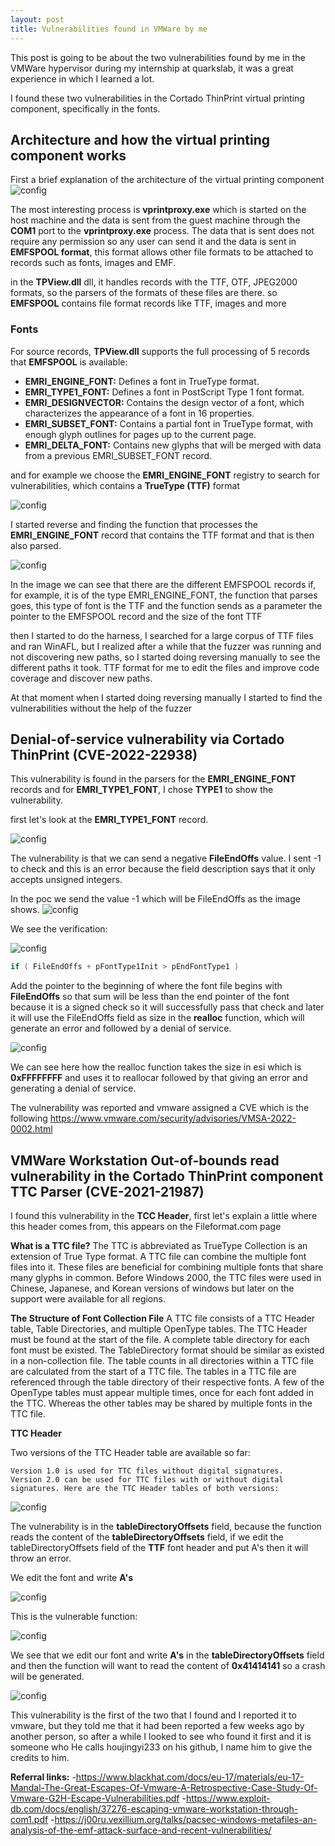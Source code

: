 ```yaml
---
layout: post
title: Vulnerabilities found in VMWare by me
---
```

This post is going to be about the two vulnerabilities found by me in the VMWare hypervisor during my internship at quarkslab, it was a great experience in which I learned a lot.

I found these two vulnerabilities in the Cortado ThinPrint virtual printing component, specifically in the fonts.


## Architecture and how the virtual printing component works
First a brief explanation of the architecture of the virtual printing component
![config](/images/vmtuto1.png)


The most interesting process is **vprintproxy.exe** which is started on the host machine and the data is sent from the guest machine through the **COM1** port to the **vprintproxy.exe** process.
The data that is sent does not require any permission so any user can send it and the data is sent in **EMFSPOOL format**, this format allows other file formats to be attached to records such as fonts, images and EMF.

in the **TPView.dll** dll, it handles records with the TTF, OTF, JPEG2000 formats, so the parsers of the formats of these files are there.
so **EMFSPOOL** contains file format records like TTF, images and more

### Fonts

For source records, **TPView.dll** supports the full processing of 5 records that **EMFSPOOL** is available:

- **EMRI_ENGINE_FONT:** Defines a font in TrueType format.
- **EMRI_TYPE1_FONT:**  Defines a font in PostScript Type 1 font format.
- **EMRI_DESIGNVECTOR:** Contains the design vector of a font, which characterizes the appearance of a font in 16 properties.
- **EMRI_SUBSET_FONT:** Contains a partial font in TrueType format, with enough glyph outlines for pages up to the current page.
- **EMRI_DELTA_FONT:** Contains new glyphs that will be merged with data from a previous EMRI_SUBSET_FONT record.

and for example we choose the **EMRI_ENGINE_FONT** registry to search for vulnerabilities, which contains a **TrueType (TTF)** format
  
  ![config](/images/vmtuto.png)

I started reverse and finding the function that processes the **EMRI_ENGINE_FONT** record that contains the TTF format and that is then also parsed.

![config](/images/vmtuto2.png)

In the image we can see that there are the different EMFSPOOL records if, for example, it is of the type EMRI_ENGINE_FONT, the function that parses goes, this type of font is the TTF and the function sends as a parameter the pointer to the EMFSPOOL record and the size of the font TTF

then I started to do the harness, I searched for a large corpus of TTF files and ran WinAFL, but I realized after a while that the fuzzer was running and not discovering new paths, so I started doing reversing manually to see the different paths it took. TTF format for me to edit the files and improve code coverage and discover new paths.

At that moment when I started doing reversing manually I started to find the vulnerabilities without the help of the fuzzer

## Denial-of-service vulnerability via Cortado ThinPrint (CVE-2022-22938)

This vulnerability is found in the parsers for the **EMRI_ENGINE_FONT** records and for **EMRI_TYPE1_FONT**, I chose **TYPE1** to show the vulnerability.

first let's look at the **EMRI_TYPE1_FONT** record.

![config](/images/vmtuto3.png)

The vulnerability is that we can send a negative **FileEndOffs** value. I sent -1 to check and this is an error because the field description says that it only accepts unsigned integers.

In the poc we send the value -1 which will be FileEndOffs as the image shows.
![config](/images/vmtuto10.png)


We see the verification:


![config](/images/vmtuto4.png)

``` c
if ( FileEndOffs + pFontType1Init > pEndFontType1 )
```
Add the pointer to the beginning of where the font file begins with **FileEndOffs** so that sum will be less than the end pointer of the font because it is a signed check so it will successfully pass that check and later it will use the FileEndOffs field as size in the **realloc** function, which will generate an error and followed by a denial of service.

![config](/images/vmtuto5.png)

We can see here how the realloc function takes the size in esi which is **0xFFFFFFFF** and uses it to reallocar followed by that giving an error and generating a denial of service.

The vulnerability was reported and vmware assigned a CVE which is the following https://www.vmware.com/security/advisories/VMSA-2022-0002.html

## VMWare Workstation Out-of-bounds read vulnerability in the Cortado ThinPrint component TTC Parser (CVE-2021-21987)

I found this vulnerability in the **TCC Header**, first let's explain a little where this header comes from, this appears on the Fileformat.com page

**What is a TTC file?**
The TTC is abbreviated as TrueType Collection is an extension of True Type format. A TTC file can combine the multiple font files into it. These files are beneficial for combining multiple fonts that share many glyphs in common. Before Windows 2000, the TTC files were used in Chinese, Japanese, and Korean versions of windows but later on the support were available for all regions.

**The Structure of Font Collection File**
A TTC file consists of a TTC Header table, Table Directories, and multiple OpenType tables. The TTC Header must be found at the start of the file. A complete table directory for each font must be existed. The TableDirectory format should be similar as existed in a non-collection file. The table counts in all directories within a TTC file are calculated from the start of a TTC file. The tables in a TTC file are referenced through the table directory of their respective fonts. A few of the OpenType tables must appear multiple times, once for each font added in the TTC. Whereas the other tables may be shared by multiple fonts in the TTC file.

**TTC Header**

Two versions of the TTC Header table are available so far:

    Version 1.0 is used for TTC files without digital signatures.
    Version 2.0 can be used for TTC files with or without digital signatures. Here are the TTC Header tables of both versions:
    
![config](/images/vmtuto6.png)


The vulnerability is in the **tableDirectoryOffsets** field, because the function reads the content of the **tableDirectoryOffsets** field, if we edit the tableDirectoryOffsets field of the **TTF** font header and put A's then it will throw an error.


We edit the font and write **A's**

![config](/images/vmtuto9.png)

This is the vulnerable function:

![config](/images/vmtuto7.png)

We see that we edit our font and write **A's** in the **tableDirectoryOffsets** field and then the function will want to read the content of **0x41414141** so a crash will be generated.

![config](/images/vmtuto8.png)



This vulnerability is the first of the two that I found and I reported it to vmware, but they told me that it had been reported a few weeks ago by another person, so after a while I looked to see who found it first and it is someone who He calls houjingyi233 on his github, I name him to give the credits to him.


**Referral links:**
-https://www.blackhat.com/docs/eu-17/materials/eu-17-Mandal-The-Great-Escapes-Of-Vmware-A-Retrospective-Case-Study-Of-Vmware-G2H-Escape-Vulnerabilities.pdf
-https://www.exploit-db.com/docs/english/37276-escaping-vmware-workstation-through-com1.pdf
-https://j00ru.vexillium.org/talks/pacsec-windows-metafiles-an-analysis-of-the-emf-attack-surface-and-recent-vulnerabilities/


